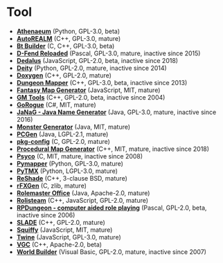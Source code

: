 [comment]: # (autogenerated content, do not edit)
# Tool

- **[Athenaeum](../athenaeum.md)** (Python, GPL-3.0, beta)
- **[AutoREALM](../autorealm.md)** (C++, GPL-3.0, mature)
- **[Bt Builder](../bt_builder.md)** (C, C++, GPL-3.0, beta)
- **[D-Fend Reloaded](../d-fend_reloaded.md)** (Pascal, GPL-3.0, mature, inactive since 2015)
- **[Dedalus](../dedalus.md)** (JavaScript, GPL-2.0, beta, inactive since 2018)
- **[Deity](../deity.md)** (Python, GPL-2.0, mature, inactive since 2014)
- **[Doxygen](../doxygen.md)** (C++, GPL-2.0, mature)
- **[Dungeon Mapper](../dungeon_mapper.md)** (C++, GPL-3.0, beta, inactive since 2013)
- **[Fantasy Map Generator](../fantasy_map_generator.md)** (JavaScript, MIT, mature)
- **[GM Tools](../gm_tools.md)** (C++, GPL-2.0, beta, inactive since 2004)
- **[GoRogue](../gorogue.md)** (C#, MIT, mature)
- **[JaNaG - Java Name Generator](../janag-java_name_generator.md)** (Java, GPL-3.0, mature, inactive since 2016)
- **[Monster Generator](../monster_generator.md)** (Java, MIT, mature)
- **[PCGen](../pcgen.md)** (Java, LGPL-2.1, mature)
- **[pkg-config](../pkg-config.md)** (C, GPL-2.0, mature)
- **[Procedural Map Generator](../procedural_map_generator.md)** (C++, MIT, mature, inactive since 2018)
- **[Psyco](../psyco.md)** (C, MIT, mature, inactive since 2008)
- **[Pymapper](../pymapper.md)** (Python, GPL-3.0, mature)
- **[PyTMX](../pytmx.md)** (Python, LGPL-3.0, mature)
- **[ReShade](../reshade.md)** (C++, 3-clause BSD, mature)
- **[rFXGen](../rfxgen.md)** (C, zlib, mature)
- **[Rolemaster Office](../rolemaster_office.md)** (Java, Apache-2.0, mature)
- **[Rolisteam](../rolisteam.md)** (C++, JavaScript, GPL-2.0, mature)
- **[RPDungeon - computer aided role playing](../rpdungeon-computer_aided_role_playing.md)** (Pascal, GPL-2.0, beta, inactive since 2006)
- **[SLADE](../slade.md)** (C++, GPL-2.0, mature)
- **[Squiffy](../squiffy.md)** (JavaScript, MIT, mature)
- **[Twine](../twine.md)** (JavaScript, GPL-3.0, mature)
- **[VGC](../vgc.md)** (C++, Apache-2.0, beta)
- **[World Builder](../world_builder.md)** (Visual Basic, GPL-2.0, mature, inactive since 2007)